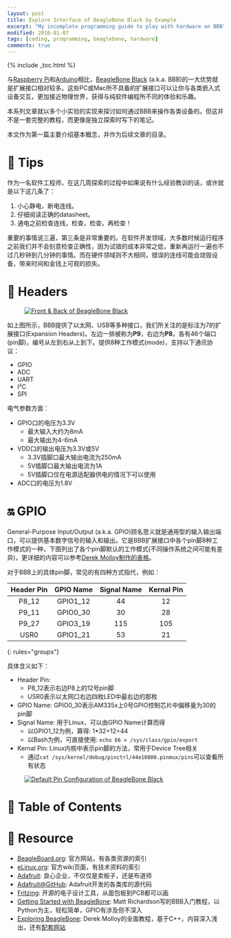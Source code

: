 ```yaml
---
layout: post
title: Explore Interface of BeagleBone Black by Example
excerpt: "My incomplete programming guide to play with hardware on BBB"
modified: 2016-01-07
tags: [coding, programming, beaglebone, hardware]
comments: true
---
```


{% include _toc.html %}


与[Raspberry Pi](https://www.raspberrypi.org/)和[Arduino](https://www.arduino.cc/)相比，[BeagleBone Black](http://beagleboard.org/black) (a.k.a. BBB)的一大优势就是扩展接口相对较多。这些PC或Mac所不具备的扩展接口可以让你与各类嵌入式设备交互，更加接近物理世界，获得与纯软件编程所不同的体验和乐趣。

本系列文章就以多个小实验的实现来探讨如何通过BBB来操作各类设备的。但这并不是一套完整的教程，而更像是独立探索时写下的笔记。

本文作为第一篇主要介绍基本概念，并作为后续文章的目录。



# :bookmark: Tips 

作为一名软件工程师，在这几周探索的过程中如果说有什么经验教训的话，或许就是以下这几条了：

1. 小心静电，断电连线。
2. 仔细阅读正确的datasheet。
3. 通电之前检查连线，检查，检查，再检查！

重要的事情说三遍，第三条是非常重要的。在软件开发领域，大多数时候运行程序之前我们并不会刻意检查正确性，因为试错的成本非常之低，重新再运行一遍也不过几秒钟到几分钟的事情。而在硬件领域则不大相同，错误的连线可能会烧毁设备，带来时间和金钱上可观的损失。



# :dog: Headers

<figure>
  <a href="/images/photo/beaglebone/bbb-front-back.jpg">
    <img src="/images/photo/beaglebone/bbb-front-back.jpg" alt="Front & Back of BeagleBone Black">
  </a>
</figure>

如上图所示，BBB提供了以太网、USB等多种接口，我们所关注的是标注为7的扩展接口(Expansion Headers)。左边一排被称为**P9**，右边为**P8**，各有46个端口(pin脚)，编号从左到右从上到下。提供8种工作模式(mode)，支持以下通讯协议：

* GPIO
* ADC
* UART
* I²C
* SPI

电气参数方面：

* GPIO口的电压为3.3V
  - 最大输入大约为8mA
  - 最大输出为4-6mA
* VDD口的输出电压为3.3V或5V
  - 3.3V插脚口最大输出电流为250mA
  - 5V插脚口最大输出电流为1A
  - 5V插脚口仅在电源适配器供电的情况下可以使用
* ADC口的电压为1.8V



# :on: GPIO

General-Purpose Input/Output (a.k.a. GPIO)顾名思义就是通用型的输入输出端口，可以提供基本数字信号的输入和输出。它是BBB扩展接口中各个pin脚8种工作模式的一种，下图列出了各个pin脚默认的工作模式(不同操作系统之间可能有差异)，更详细的内容可以参考[Derek Molloy制作的表格](https://github.com/vejuhust/beagle-code)。

对于BBB上的具体pin脚，常见的有四种方式指代，例如：

| Header Pin | GPIO Name | Signal Name | Kernal Pin |
|:----------:|:---------:|:-----------:|:----------:|
| P8\_12     | GPIO1\_12 | 44          | 12         |
| P9\_11     | GPIO0\_30 | 30          | 28         |
| P9\_27     | GPIO3\_19 | 115         | 105        |
| USR0       | GPIO1\_21 | 53          | 21         |
{: rules="groups"}

具体含义如下：

* Header Pin:
  - P8_12表示右边P8上的12号pin脚
  - USR0表示以太网口右边四枚LED中最右边的那枚
* GPIO Name: GPIO0\_30表示AM335x上0号GPIO控制芯片中偏移量为30的pin脚
* Signal Name: 用于Linux，可以由GPIO Name计算而得
  - 以GPIO1\_12为例，算得: 1*32+12=44
  - 以Bash为例，可直接使用: `echo 66 > /sys/class/gpio/export`
* Kernal Pin: Linux内核中表示pin脚的方法，常用于Device Tree相关
  - 通过`cat /sys/kernel/debug/pinctrl/44e10800.pinmux/pins`可以查看所有状态

<figure>
  <a href="/images/photo/beaglebone/bbb-pin-default.png">
    <img src="/images/photo/beaglebone/bbb-pin-default.png" alt="Default Pin Configuration of BeagleBone Black">
  </a>
</figure>



# :notebook: Table of Contents



# :floppy_disk: Resource 

* [BeagleBoard.org](http://beagleboard.org/black): 官方网站，有各类资源的索引
* [eLinux.org](http://www.elinux.org/Beagleboard:BeagleBoneBlack): 官方wiki页面，有技术资料的索引
* [Adafruit](https://learn.adafruit.com/category/beaglebone): 良心企业，不仅仅是卖板子，还是布道师
* [Adafruit@GitHub](https://github.com/adafruit/): Adafruit开发的各类库的源代码
* [Fritzing](http://fritzing.org/): 开源的电子设计工具，从面包板到PCB都可以画
* [Getting Started with BeagleBone](http://shop.oreilly.com/product/0636920028116.do): Matt Richardson写的BBB入门教程，以Python为主，轻松简单，GPIO有涉及但不深入
* [Exploring BeagleBone](http://as.wiley.com/WileyCDA/WileyTitle/productCd-1118935128,subjectCd-CM43.html): Derek Molloy的全面教程，基于C++，内容深入浅出，还有[配套网站](http://exploringbeaglebone.com/)
